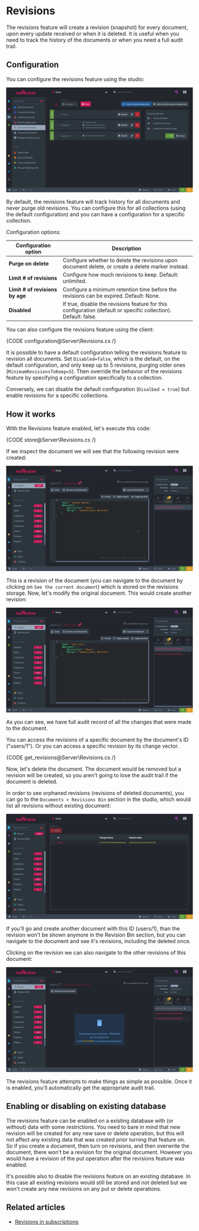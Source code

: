 # Revisions

The revisions feature will create a revision (snapshot) for every document, upon every update received or when it is deleted.
It is useful when you need to track the history of the documents or when you need a full audit trail.

## Configuration

You can configure the revisions feature using the studio:

![Configuring revisions feature on the database](images/configure-revisions.png)

By default, the revisions feature will track history for all documents and never purge old revisions. 
You can configure this for all collections (using the default configuration) and you can have a configuration for a specific collection.

Configuration options:

| Configuration option | Description |
| - | - |
| **Purge on delete** | Configure whether to delete the revisions upon document delete, or create a delete marker instead. |
| **Limit # of revisions** | Configure how much revisions to keep. Default: unlimited. |
| **Limit # of revisions by age** | Configure a minimum retention time before the revisions can be expired. Default: None. |
| **Disabled** | If true, disable the revisions feature for this configuration (default or specific collection). Default: false. |

You can also configure the revisions feature using the client:

{CODE configuration@Server\Revisions.cs /}

It is possible to have a default configuration telling the revisions feature to revision all documents. 
Set `Disabled=false`, which is the default, on the default configuration, and only keep up to 5 revisions, purging older ones (`MinimumRevisionsToKeep=5`).
Then override the behavior of the revisions feature by specifying a configuration specifically to a collection. 

Conversely, we can disable the default configuration (`Disalbed = true`) but enable revisions for a specific collections.

## How it works

With the Revisions feature enabled, let's execute this code:

{CODE store@Server\Revisions.cs /}

If we inspect the document we will see that the following revision were created:

![Figure 1: Revisions](images\revisions1.png)

This is a revision of the document (you can navigate to the document by clicking on `See the current document`) which is stored on the revisions storage.
Now, let's modify the original document. This would create another revision:

![Figure 2: Revisions, Modified](images\revisions2.png)

As you can see, we have full audit record of all the changes that were made to the document.

You can access the revisions of a specific document by the document's ID ("users/1").
Or you can access a specific revision by its change vector.

{CODE get_revisions@Server\Revisions.cs /}

Now, let's delete the document. 
The document would be removed but a revision will be created, so you aren't going to lose the audit trail if the document is deleted.

In order to see orphaned revisions (revisions of deleted documents), you can go to the `Documents > Revisions Bin` section in the studio, 
which would list all revisions without existing document:

![Figure 3: Revisions, Deleted](images\revisions3.png)

If you'll go and create another document with this ID (users/1), than the revision won't be shown anymore in the Revision Bin section, 
but you can navigate to the document and see it's revisions, including the deleted once.

Clicking on the revision we can also navigate to the other revisions of this document:

![Figure 4: Revisions, Deleted - other revisions](images\revisions4.png)

The revisions feature attempts to make things as simple as possible. Once it is enabled, you'll automatically get the appropriate audit trail.

## Enabling or disabling on existing database

The revisions feature can be enabled on a existing database with (or without) data with some restrictions. 
You need to bare in mind that new revision will be created for any new save or delete operation, but this will not affect any existing data that was created prior turning that feature on.
So if you create a document, then turn on revisions, and then overwrite the document, there won't be a revision for the original document. However you would have a revision of the put operation after the revisions feature was enabled.

It's possible also to disable the revisions feature on an existing database.
In this case all existing revisions would still be stored and not deleted but we won't create any new revisions on any put or delete operations.

## Related articles

- [Revisions in subscriptions](../../client-api/data-subscriptions/advanced-topics/subscription-with-revisioning)
